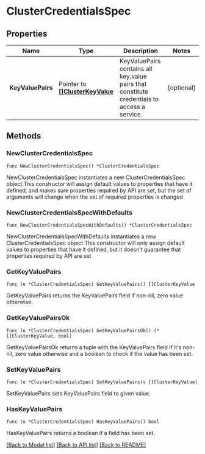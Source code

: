 # ClusterCredentialsSpec

## Properties

Name | Type | Description | Notes
------------ | ------------- | ------------- | -------------
**KeyValuePairs** | Pointer to [**[]ClusterKeyValue**](ClusterKeyValue.md) | KeyValuePairs contains all key,value pairs that constitute credentials to access a service. | [optional] 

## Methods

### NewClusterCredentialsSpec

`func NewClusterCredentialsSpec() *ClusterCredentialsSpec`

NewClusterCredentialsSpec instantiates a new ClusterCredentialsSpec object
This constructor will assign default values to properties that have it defined,
and makes sure properties required by API are set, but the set of arguments
will change when the set of required properties is changed

### NewClusterCredentialsSpecWithDefaults

`func NewClusterCredentialsSpecWithDefaults() *ClusterCredentialsSpec`

NewClusterCredentialsSpecWithDefaults instantiates a new ClusterCredentialsSpec object
This constructor will only assign default values to properties that have it defined,
but it doesn't guarantee that properties required by API are set

### GetKeyValuePairs

`func (o *ClusterCredentialsSpec) GetKeyValuePairs() []ClusterKeyValue`

GetKeyValuePairs returns the KeyValuePairs field if non-nil, zero value otherwise.

### GetKeyValuePairsOk

`func (o *ClusterCredentialsSpec) GetKeyValuePairsOk() (*[]ClusterKeyValue, bool)`

GetKeyValuePairsOk returns a tuple with the KeyValuePairs field if it's non-nil, zero value otherwise
and a boolean to check if the value has been set.

### SetKeyValuePairs

`func (o *ClusterCredentialsSpec) SetKeyValuePairs(v []ClusterKeyValue)`

SetKeyValuePairs sets KeyValuePairs field to given value.

### HasKeyValuePairs

`func (o *ClusterCredentialsSpec) HasKeyValuePairs() bool`

HasKeyValuePairs returns a boolean if a field has been set.


[[Back to Model list]](../README.md#documentation-for-models) [[Back to API list]](../README.md#documentation-for-api-endpoints) [[Back to README]](../README.md)


